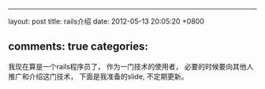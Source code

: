 
---
layout: post
title: rails介绍
date: 2012-05-13 20:05:20 +0800

comments: true
categories: 
---

我现在算是一个rails程序员了， 作为一门技术的使用者，
必要的时候要向其他人推广和介绍这门技术， 下面是我准备的slide,
不定期更新。